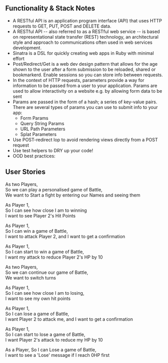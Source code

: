 ## Functionality & Stack Notes
* A RESTful API is an application program interface (API) that uses HTTP requests to GET, PUT, POST and DELETE data.
* A RESTful API -- also referred to as a RESTful web service -- is based on representational state transfer (REST) technology, an architectural style and approach to communications often used in web services development.
* Sinatra is a DSL for quickly creating web apps in Ruby with minimal effort
* Post/Redirect/Get is a web dev design pattern that allows for the age shown to the user after a form submission to be reloaded, shared or bookmarkerd. Enable sessions so you can store info between requests.
* In the context of HTTP requests, parameters provide a way for information to be passed from a user to your application. Params are used to allow interactivity on a website e.g. by allowing form data to be sent
* Params are passed in the form of a hash; a series of key-value pairs. There are several types of params you can use to submit info to your app:
  - Form Params
  - Query String Params
  - URL Path Parameters
  - Splat Parameters
* Use POST-redirect lop to avoid rendering views directly from a POST request
* Use test helpers to DRY up your code!
* OOD best practices: 


## User Stories

As two Players,  
So we can play a personalised game of Battle,  
We want to Start a fight by entering our Names and seeing them

As Player 1,  
So I can see how close I am to winning  
I want to see Player 2's Hit Points

As Player 1,  
So I can win a game of Battle,  
I want to attack Player 2, and I want to get a confirmation

As Player 1,  
So I can start to win a game of Battle,  
I want my attack to reduce Player 2's HP by 10

As two Players,  
So we can continue our game of Battle,  
We want to switch turns

As Player 1,  
So I can see how close I am to losing,  
I want to see my own hit points

As Player 1,  
So I can lose a game of Battle,  
I want Player 2 to attack me, and I want to get a confirmation

As Player 1,  
So I can start to lose a game of Battle,  
I want Player 2's attack to reduce my HP by 10

As a Player, 
So I can Lose a game of Battle,  
I want to see a 'Lose' message if I reach 0HP first